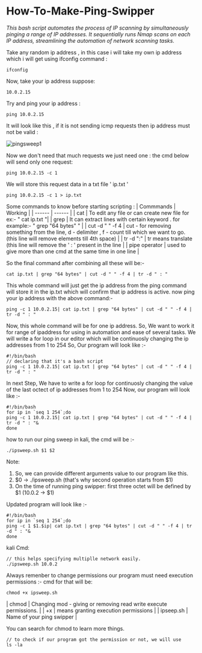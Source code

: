 # How-To-Make-Ping-Swipper
_This bash script automates the process of IP scanning by simultaneously pinging a range of IP addresses. It sequentially runs Nmap scans on each IP address, streamlining the automation of network scanning tasks._

Take any random ip address , in this case i will take my own ip address which i will get using ifconfig command :

```
ifconfig
```
Now, take your ip address suppose: 
```
10.0.2.15
```
Try and ping your ip address :

```
ping 10.0.2.15
```


It will look like this , if it is not sending icmp requests then ip address must not be valid :

![pingsweep1](https://github.com/user-attachments/assets/2119254d-e1e7-4262-a9a9-640b978d86ea)

Now we don't need that much requests we just need one :
the cmd below will send only one request:

```
ping 10.0.2.15 -c 1
```

We will store this request data in a txt file ' ip.txt '

```
ping 10.0.2.15 -c 1 > ip.txt 
```

Some commands to know before starting scripting :
| Commmands                   | Working |
| ------                      | ------ |
| cat                         | To edit any file or can create new file for ex:- " cat ip.txt "|
| grep                        | It can extract lines with certain keyword . for example:- " grep "64 bytes" " |
| cut -d " " -f 4             | cut - for removing something from the line, d - delimiter , f - count till which we want to go. (this line will remove elements till 4th space) |
| tr -d ":"                   | tr means translate (this line will remove the ' : ' present in the line |
|  pipe operator         | used to give more than one cmd at the same time in one line |

So the final command after combining all these will be:-

```
cat ip.txt | grep "64 bytes" | cut -d " " -f 4 | tr -d " : "
```

This whole command will just get the ip address from the ping command will store it in the ip.txt which will confirm that ip address is active.
now ping your ip address with the above command:-

```
ping -c 1 10.0.2.15| cat ip.txt | grep "64 bytes" | cut -d " " -f 4 | tr -d " : "
```
Now, this whole command will be for one ip address. So, We want to work it for range of ipaddress for using in automation and ease of several tasks.
We will write a for loop in our editor which will be continuosly changing the ip addresses from 1 to 254 So, Our program will look like :-

```
#!/bin/bash
// declaring that it's a bash script
ping -c 1 10.0.2.15| cat ip.txt | grep "64 bytes" | cut -d " " -f 4 | tr -d " : "
```
In next Step, We have to write a for loop for continuosly changing the value of the last octect of ip addresses from 1 to 254
Now, our program will look like :-

```
#!/bin/bash
for ip in `seq 1 254`;do
ping -c 1 10.0.2.15| cat ip.txt | grep "64 bytes" | cut -d " " -f 4 | tr -d " : "&
done
```
how to run our ping sweep in kali, the cmd will be :-
```
./ipsweep.sh $1 $2 
```
Note:
 1. So, we can provide different arguments value to our program like this.
 2. $0 ->  ./ipsweep.sh  (that's why second operation starts from $1)
 3. On the time of running ping swipper: first three octet will be defined by $1 (10.0.2 -> $1)
 
Updated program will look like :-

```
#!/bin/bash
for ip in `seq 1 254`;do
ping -c 1 $1.$ip| cat ip.txt | grep "64 bytes" | cut -d " " -f 4 | tr -d " : "&
done
```
kali Cmd:
```
// this helps specifying multiplle network easily.
./ipsweep.sh 10.0.2
```

Always remenber to change permissions our program must need execution permissions :-
cmd for that will be:
```
chmod +x ipsweep.sh
```

| chmod                   | Changing mod - giving or removing read write execute permissions. |
| +x                      | means granting execution permissions |
| ipseep.sh               | Name of your ping swipper |

You can search for chmod to learn more things.

```
// to check if our program got the permission or not, we will use
ls -la
```









